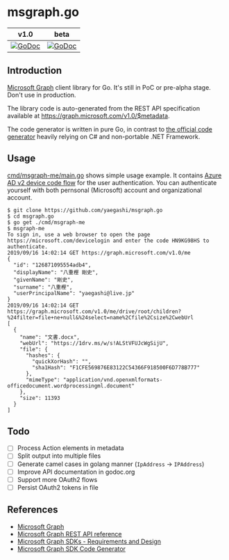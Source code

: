 # msgraph.go

|v1.0|beta|
|---|---|
|[![GoDoc](https://godoc.org/github.com/yaegashi/msgraph.go/v1.0?status.svg)](https://godoc.org/github.com/yaegashi/msgraph.go/v1.0)|[![GoDoc](https://godoc.org/github.com/yaegashi/msgraph.go/beta?status.svg)](https://godoc.org/github.com/yaegashi/msgraph.go/beta)|

## Introduction 

[Microsoft Graph] client library for Go.  It's still in PoC or pre-alpha stage.
Don't use in production.

The library code is auto-generated from the REST API specification
available at https://graph.microsoft.com/v1.0/$metadata.

The code generator is written in pure Go,
in contrast to [the official code generator][Microsoft Graph SDK Code Generator]
heavily relying on C# and non-portable .NET Framework.

## Usage

[cmd/msgraph-me/main.go](cmd/msgraph-me/main.go) shows simple usage example.
It contains [Azure AD v2 device code flow](https://docs.microsoft.com/ja-jp/azure/active-directory/develop/v2-oauth2-device-code)
for the user authentication.
You can authenticate yourself with both pernsonal (Microsoft) account and organizational account.

```console
$ git clone https://github.com/yaegashi/msgraph.go
$ cd msgraph.go
$ go get ./cmd/msgraph-me
$ msgraph-me
To sign in, use a web browser to open the page https://microsoft.com/devicelogin and enter the code HN9KG98HS to authenticate.
2019/09/16 14:02:14 GET https://graph.microsoft.com/v1.0/me
{
  "id": "126871095554adb4",
  "displayName": "八重樫 剛史",
  "givenName": "剛史",
  "surname": "八重樫",
  "userPrincipalName": "yaegashi@live.jp"
}
2019/09/16 14:02:14 GET https://graph.microsoft.com/v1.0/me/drive/root/children?%24filter=file+ne+null&%24select=name%2Cfile%2Csize%2CwebUrl
[
  {
    "name": "文書.docx",
    "webUrl": "https://1drv.ms/w/s!ALStVFUJcWgSijU",
    "file": {
      "hashes": {
        "quickXorHash": "",
        "sha1Hash": "F1CFE569876E83122C54366F918500F6D778B777"
      },
      "mimeType": "application/vnd.openxmlformats-officedocument.wordprocessingml.document"
    },
    "size": 11393
  }
]
```

## Todo

- [ ] Process Action elements in metadata
- [ ] Split output into multiple files
- [ ] Generate camel cases in golang manner (`IpAddress` -> `IPAddress`)
- [ ] Improve API documentation in godoc.org
- [ ] Support more OAuth2 flows
- [ ] Persist OAuth2 tokens in file

## References

- [Microsoft Graph]
- [Microsoft Graph REST API reference]
- [Microsoft Graph SDKs - Requirements and Design]
- [Microsoft Graph SDK Code Generator]

[Microsoft Graph]: https://developer.microsoft.com/en-us/graph
[Microsoft Graph REST API reference]: https://docs.microsoft.com/en-us/graph/api/overview
[Microsoft Graph SDKs - Requirements and Design]: https://microsoftgraph.github.io/msgraph-sdk-design/
[Microsoft Graph SDK Code Generator]: https://github.com/microsoftgraph/MSGraph-SDK-Code-Generator
